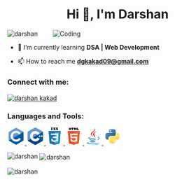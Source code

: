 
<h1 align="center">Hi 👋, I'm Darshan</h1>
<img align="right" alt="Coding" width="400" src="https://mir-s3-cdn-cf.behance.net/project_modules/max_632/c0d6ec104884591.5f6cab1f1a1c7.gif">

<p align="left"> <img src="https://komarev.com/ghpvc/?username=darshan&label=Profile%20views&color=0e75b6&style=flat" alt="darshan" /> </p>

- 🌱 I’m currently learning **DSA | Web Development**

- 📫 How to reach me **dgkakad09@gmail.com**

<h3 align="left">Connect with me:</h3>
<p align="left">
<a href="https://linkedin.com/in/darshan kakad" target="blank"><img align="center" src="https://raw.githubusercontent.com/rahuldkjain/github-profile-readme-generator/master/src/images/icons/Social/linked-in-alt.svg" alt="darshan kakad" height="30" width="40" /></a>
</p>

<h3 align="left">Languages and Tools:</h3>
<p align="left"> <a href="https://www.cprogramming.com/" target="_blank" rel="noreferrer"> <img src="https://raw.githubusercontent.com/devicons/devicon/master/icons/c/c-original.svg" alt="c" width="40" height="40"/> </a> <a href="https://www.w3schools.com/cpp/" target="_blank" rel="noreferrer"> <img src="https://raw.githubusercontent.com/devicons/devicon/master/icons/cplusplus/cplusplus-original.svg" alt="cplusplus" width="40" height="40"/> </a> <a href="https://www.w3schools.com/css/" target="_blank" rel="noreferrer"> <img src="https://raw.githubusercontent.com/devicons/devicon/master/icons/css3/css3-original-wordmark.svg" alt="css3" width="40" height="40"/> </a> <a href="https://www.w3.org/html/" target="_blank" rel="noreferrer"> <img src="https://raw.githubusercontent.com/devicons/devicon/master/icons/html5/html5-original-wordmark.svg" alt="html5" width="40" height="40"/> </a> <a href="https://www.java.com" target="_blank" rel="noreferrer"> <img src="https://raw.githubusercontent.com/devicons/devicon/master/icons/java/java-original.svg" alt="java" width="40" height="40"/> </a> <a href="https://www.python.org" target="_blank" rel="noreferrer"> <img src="https://raw.githubusercontent.com/devicons/devicon/master/icons/python/python-original.svg" alt="python" width="40" height="40"/> </a> </p>

<p><img align="left" src="https://github-readme-stats.vercel.app/api/top-langs?username=darshan&show_icons=true&locale=en&layout=compact" alt="darshan" /></p>

<p>&nbsp;<img align="center" src="https://github-readme-stats.vercel.app/api?username=darshan&show_icons=true&locale=en" alt="darshan" /></p>

<p><img align="center" src="https://github-readme-streak-stats.herokuapp.com/?user=darshan&" alt="darshan" /></p>

